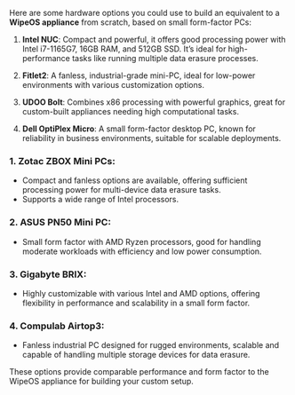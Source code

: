 Here are some hardware options you could use to build an equivalent to a **WipeOS appliance** from scratch, based on small form-factor PCs:

1. **Intel NUC**: Compact and powerful, it offers good processing power with Intel i7-1165G7, 16GB RAM, and 512GB SSD. It’s ideal for high-performance tasks like running multiple data erasure processes.
   
2. **Fitlet2**: A fanless, industrial-grade mini-PC, ideal for low-power environments with various customization options.

3. **UDOO Bolt**: Combines x86 processing with powerful graphics, great for custom-built appliances needing high computational tasks.

4. **Dell OptiPlex Micro**: A small form-factor desktop PC, known for reliability in business environments, suitable for scalable deployments.

### 1. **Zotac ZBOX Mini PCs**:
   - Compact and fanless options are available, offering sufficient processing power for multi-device data erasure tasks.
   - Supports a wide range of Intel processors.

### 2. **ASUS PN50 Mini PC**:
   - Small form factor with AMD Ryzen processors, good for handling moderate workloads with efficiency and low power consumption.

### 3. **Gigabyte BRIX**:
   - Highly customizable with various Intel and AMD options, offering flexibility in performance and scalability in a small form factor.

### 4. **Compulab Airtop3**:
   - Fanless industrial PC designed for rugged environments, scalable and capable of handling multiple storage devices for data erasure.

These options provide comparable performance and form factor to the WipeOS appliance for building your custom setup.


